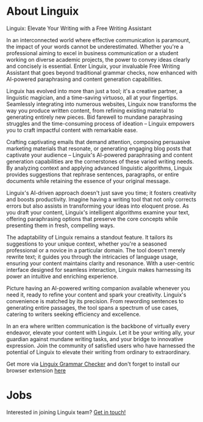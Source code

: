 # About Linguix

Linguix: Elevate Your Writing with a Free Writing Assistant

In an interconnected world where effective communication is paramount, the impact of your words cannot be underestimated. Whether you're a professional aiming to excel in business communication or a student working on diverse academic projects, the power to convey ideas clearly and concisely is essential. Enter Linguix, your invaluable Free Writing Assistant that goes beyond traditional grammar checks, now enhanced with AI-powered paraphrasing and content generation capabilities.

Linguix has evolved into more than just a tool; it's a creative partner, a linguistic magician, and a time-saving virtuoso, all at your fingertips. Seamlessly integrating into numerous websites, Linguix now transforms the way you produce written content, from refining existing material to generating entirely new pieces. Bid farewell to mundane paraphrasing struggles and the time-consuming process of ideation – Linguix empowers you to craft impactful content with remarkable ease.

Crafting captivating emails that demand attention, composing persuasive marketing materials that resonate, or generating engaging blog posts that captivate your audience – Linguix's AI-powered paraphrasing and content generation capabilities are the cornerstones of these varied writing needs. By analyzing context and applying advanced linguistic algorithms, Linguix provides suggestions that rephrase sentences, paragraphs, or entire documents while retaining the essence of your original message.

Linguix's AI-driven approach doesn't just save you time; it fosters creativity and boosts productivity. Imagine having a writing tool that not only corrects errors but also assists in transforming your ideas into eloquent prose. As you draft your content, Linguix's intelligent algorithms examine your text, offering paraphrasing options that preserve the core concepts while presenting them in fresh, compelling ways.

The adaptability of Linguix remains a standout feature. It tailors its suggestions to your unique context, whether you're a seasoned professional or a novice in a particular domain. The tool doesn't merely rewrite text; it guides you through the intricacies of language usage, ensuring your content maintains clarity and resonance. With a user-centric interface designed for seamless interaction, Linguix makes harnessing its power an intuitive and enriching experience.

Picture having an AI-powered writing companion available whenever you need it, ready to refine your content and spark your creativity. Linguix's convenience is matched by its precision. From rewording sentences to generating entire passages, the tool spans a spectrum of use cases, catering to writers seeking efficiency and excellence.

In an era where written communication is the backbone of virtually every endeavor, elevate your content with Linguix. Let it be your writing ally, your guardian against mundane writing tasks, and your bridge to innovative expression. Join the community of satisfied users who have harnessed the potential of Linguix to elevate their writing from ordinary to extraordinary.

Get more via [Linguix Grammar Checker](https://linguix.com/grammar-check) and don't forget to install our browser extension [here](https://chrome.google.com/webstore/detail/grammar-checker-and-writi/ndgklmlnheedegipcohgcbjhhgddendc)


# Jobs

Interested in joining Linguix team? [Get in touch!](https://www.linkedin.com/in/morganmsk/)
